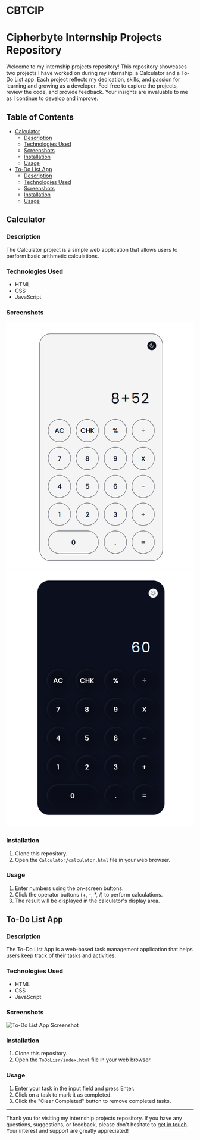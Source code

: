 # CBTCIP

# Cipherbyte Internship Projects Repository

Welcome to my internship projects repository! This repository showcases two projects I have worked on during my internship: a Calculator and a To-Do List app. Each project reflects my dedication, skills, and passion for learning and growing as a developer. Feel free to explore the projects, review the code, and provide feedback. Your insights are invaluable to me as I continue to develop and improve.

## Table of Contents

- [Calculator](#calculator)
  - [Description](#description)
  - [Technologies Used](#technologies-used)
  - [Screenshots](#screenshots)
  - [Installation](#installation)
  - [Usage](#usage)
- [To-Do List App](#to-do-list-app)
  - [Description](#description-1)
  - [Technologies Used](#technologies-used-1)
  - [Screenshots](#screenshots-1)
  - [Installation](#installation-1)
  - [Usage](#usage-1)

## Calculator

### Description

The Calculator project is a simple web application that allows users to perform basic arithmetic calculations.

### Technologies Used

- HTML
- CSS
- JavaScript

### Screenshots

![Calculator Screenshot](Calculator/calc-github-img-1.png)
![Calculator Screenshot](Calculator/calc-github-img-2.png)

### Installation

1. Clone this repository.
2. Open the `Calculator/calculator.html` file in your web browser.

### Usage

1. Enter numbers using the on-screen buttons.
2. Click the operator buttons (+, -, *, /) to perform calculations.
3. The result will be displayed in the calculator's display area.

## To-Do List App

### Description

The To-Do List App is a web-based task management application that helps users keep track of their tasks and activities.

### Technologies Used

- HTML
- CSS
- JavaScript

### Screenshots

![To-Do List App Screenshot](todo_app_screenshot.png)

### Installation

1. Clone this repository.
2. Open the `ToDoLisr/index.html` file in your web browser.

### Usage

1. Enter your task in the input field and press Enter.
2. Click on a task to mark it as completed.
3. Click the "Clear Completed" button to remove completed tasks.

---

Thank you for visiting my internship projects repository. If you have any questions, suggestions, or feedback, please don't hesitate to [get in touch](makadiasahil9846@gmail.com). Your interest and support are greatly appreciated!
